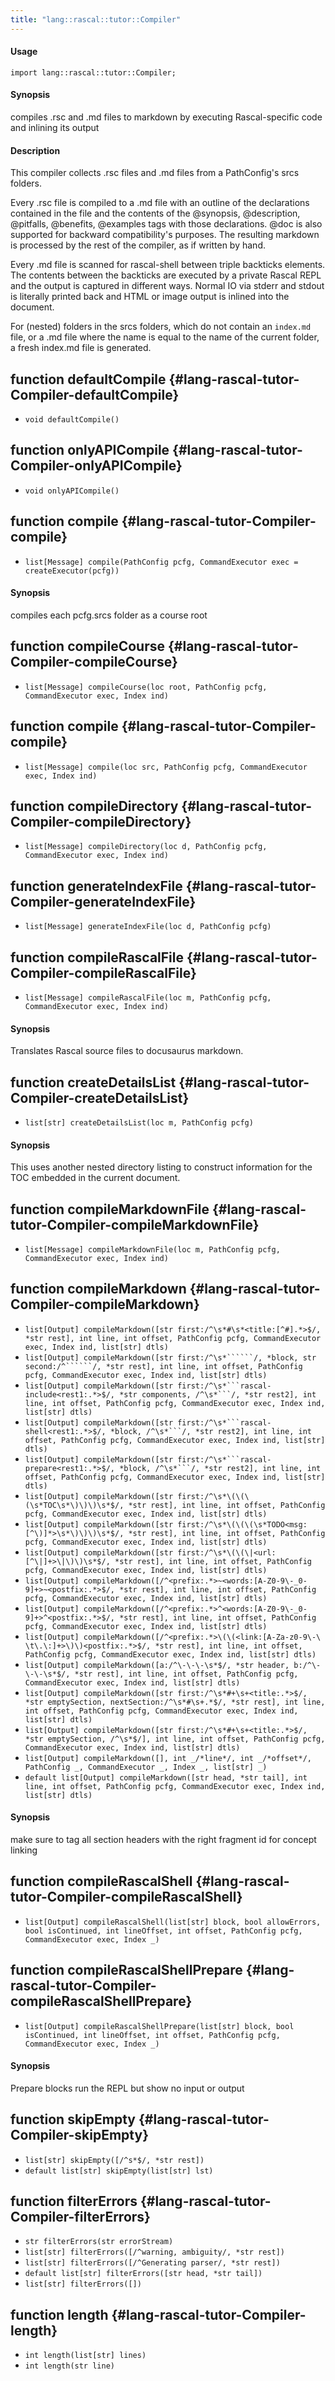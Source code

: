 ```yaml
---
title: "lang::rascal::tutor::Compiler"
---
```


#### Usage

`import lang::rascal::tutor::Compiler;`

#### Synopsis

compiles .rsc and .md files to markdown by executing Rascal-specific code and inlining its output

#### Description


  This compiler collects .rsc files and .md files from a PathConfig's srcs folders.
  
  Every .rsc file is compiled to a .md file with an outline of the declarations contained
  in the file and the contents of the @synopsis, @description, @pitfalls, @benefits, @examples
  tags with those declarations. @doc is also supported for backward compatibility's purposes.
  The resulting markdown is processed by the rest of the compiler, as if written by hand.

  Every .md file is scanned for rascal-shell between triple backticks elements. The contents between the backticks are
  executed by a private Rascal REPL and the output is captured in different ways. Normal IO
  via stderr and stdout is literally printed back and HTML or image output is inlined into 
  the document.

  For (nested) folders in the srcs folders, which do not contain an `index.md` file, or
  a <name>.md file where the name is equal to the name of the current folder, a fresh index.md
  file is generated.


## function defaultCompile {#lang-rascal-tutor-Compiler-defaultCompile}

* ``void defaultCompile()``

## function onlyAPICompile {#lang-rascal-tutor-Compiler-onlyAPICompile}

* ``void onlyAPICompile()``

## function compile {#lang-rascal-tutor-Compiler-compile}

* ``list[Message] compile(PathConfig pcfg, CommandExecutor exec = createExecutor(pcfg))``

#### Synopsis

compiles each pcfg.srcs folder as a course root

## function compileCourse {#lang-rascal-tutor-Compiler-compileCourse}

* ``list[Message] compileCourse(loc root, PathConfig pcfg, CommandExecutor exec, Index ind)``

## function compile {#lang-rascal-tutor-Compiler-compile}

* ``list[Message] compile(loc src, PathConfig pcfg, CommandExecutor exec, Index ind)``

## function compileDirectory {#lang-rascal-tutor-Compiler-compileDirectory}

* ``list[Message] compileDirectory(loc d, PathConfig pcfg, CommandExecutor exec, Index ind)``

## function generateIndexFile {#lang-rascal-tutor-Compiler-generateIndexFile}

* ``list[Message] generateIndexFile(loc d, PathConfig pcfg)``

## function compileRascalFile {#lang-rascal-tutor-Compiler-compileRascalFile}

* ``list[Message] compileRascalFile(loc m, PathConfig pcfg, CommandExecutor exec, Index ind)``

#### Synopsis

Translates Rascal source files to docusaurus markdown.

## function createDetailsList {#lang-rascal-tutor-Compiler-createDetailsList}

* ``list[str] createDetailsList(loc m, PathConfig pcfg)``

#### Synopsis

This uses another nested directory listing to construct information for the TOC embedded in the current document.

## function compileMarkdownFile {#lang-rascal-tutor-Compiler-compileMarkdownFile}

* ``list[Message] compileMarkdownFile(loc m, PathConfig pcfg, CommandExecutor exec, Index ind)``

## function compileMarkdown {#lang-rascal-tutor-Compiler-compileMarkdown}

* ``list[Output] compileMarkdown([str first:/^\s*#\s*<title:[^#].*>$/, *str rest], int line, int offset, PathConfig pcfg, CommandExecutor exec, Index ind, list[str] dtls)``
* ``list[Output] compileMarkdown([str first:/^\s*``````/, *block, str second:/^``````/, *str rest], int line, int offset, PathConfig pcfg, CommandExecutor exec, Index ind, list[str] dtls)``
* ``list[Output] compileMarkdown([str first:/^\s*```rascal-include<rest1:.*>$/, *str components, /^\s*```/, *str rest2], int line, int offset, PathConfig pcfg, CommandExecutor exec, Index ind, list[str] dtls)``
* ``list[Output] compileMarkdown([str first:/^\s*```rascal-shell<rest1:.*>$/, *block, /^\s*```/, *str rest2], int line, int offset, PathConfig pcfg, CommandExecutor exec, Index ind, list[str] dtls)``
* ``list[Output] compileMarkdown([str first:/^\s*```rascal-prepare<rest1:.*>$/, *block, /^\s*```/, *str rest2], int line, int offset, PathConfig pcfg, CommandExecutor exec, Index ind, list[str] dtls)``
* ``list[Output] compileMarkdown([str first:/^\s*\(\(\(\s*TOC\s*\)\)\)\s*$/, *str rest], int line, int offset, PathConfig pcfg, CommandExecutor exec, Index ind, list[str] dtls)``
* ``list[Output] compileMarkdown([str first:/^\s*\(\(\(\s*TODO<msg:[^\)]*>\s*\)\)\)\s*$/, *str rest], int line, int offset, PathConfig pcfg, CommandExecutor exec, Index ind, list[str] dtls)``
* ``list[Output] compileMarkdown([str first:/^\s*\(\(\|<url:[^\|]+>\|\)\)\s*$/, *str rest], int line, int offset, PathConfig pcfg, CommandExecutor exec, Index ind, list[str] dtls)``
* ``list[Output] compileMarkdown([/^<prefix:.*>~<words:[A-Z0-9\-_0-9]+>~<postfix:.*>$/, *str rest], int line, int offset, PathConfig pcfg, CommandExecutor exec, Index ind, list[str] dtls)``
* ``list[Output] compileMarkdown([/^<prefix:.*>^<words:[A-Z0-9\-_0-9]+>^<postfix:.*>$/, *str rest], int line, int offset, PathConfig pcfg, CommandExecutor exec, Index ind, list[str] dtls)``
* ``list[Output] compileMarkdown([/^<prefix:.*>\(\(<link:[A-Za-z0-9\-\ \t\.\:]+>\)\)<postfix:.*>$/, *str rest], int line, int offset, PathConfig pcfg, CommandExecutor exec, Index ind, list[str] dtls)``
* ``list[Output] compileMarkdown([a:/^\-\-\-\s*$/, *str header, b:/^\-\-\-\s*$/, *str rest], int line, int offset, PathConfig pcfg, CommandExecutor exec, Index ind, list[str] dtls)``
* ``list[Output] compileMarkdown([str first:/^\s*#+\s+<title:.*>$/, *str emptySection, nextSection:/^\s*#\s+.*$/, *str rest], int line, int offset, PathConfig pcfg, CommandExecutor exec, Index ind, list[str] dtls)``
* ``list[Output] compileMarkdown([str first:/^\s*#+\s+<title:.*>$/, *str emptySection, /^\s*$/], int line, int offset, PathConfig pcfg, CommandExecutor exec, Index ind, list[str] dtls)``
* ``list[Output] compileMarkdown([], int _/*line*/, int _/*offset*/, PathConfig _, CommandExecutor _, Index _, list[str] _)``
* ``default list[Output] compileMarkdown([str head, *str tail], int line, int offset, PathConfig pcfg, CommandExecutor exec, Index ind, list[str] dtls)``

#### Synopsis

make sure to tag all section headers with the right fragment id for concept linking

## function compileRascalShell {#lang-rascal-tutor-Compiler-compileRascalShell}

* ``list[Output] compileRascalShell(list[str] block, bool allowErrors, bool isContinued, int lineOffset, int offset, PathConfig pcfg, CommandExecutor exec, Index _)``

## function compileRascalShellPrepare {#lang-rascal-tutor-Compiler-compileRascalShellPrepare}

* ``list[Output] compileRascalShellPrepare(list[str] block, bool isContinued, int lineOffset, int offset, PathConfig pcfg, CommandExecutor exec, Index _)``

#### Synopsis

Prepare blocks run the REPL but show no input or output

## function skipEmpty {#lang-rascal-tutor-Compiler-skipEmpty}

* ``list[str] skipEmpty([/^s*$/, *str rest])``
* ``default list[str] skipEmpty(list[str] lst)``

## function filterErrors {#lang-rascal-tutor-Compiler-filterErrors}

* ``str filterErrors(str errorStream)``
* ``list[str] filterErrors([/^warning, ambiguity/, *str rest])``
* ``list[str] filterErrors([/^Generating parser/, *str rest])``
* ``default list[str] filterErrors([str head, *str tail])``
* ``list[str] filterErrors([])``

## function length {#lang-rascal-tutor-Compiler-length}

* ``int length(list[str] lines)``
* ``int length(str line)``

